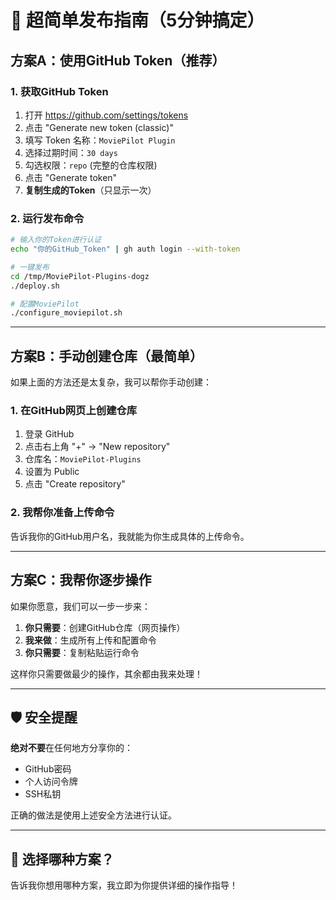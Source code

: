 # 🚀 超简单发布指南（5分钟搞定）

## 方案A：使用GitHub Token（推荐）

### 1. 获取GitHub Token
1. 打开 https://github.com/settings/tokens
2. 点击 "Generate new token (classic)"
3. 填写 Token 名称：`MoviePilot Plugin`
4. 选择过期时间：`30 days`
5. 勾选权限：`repo` (完整的仓库权限)
6. 点击 "Generate token"
7. **复制生成的Token**（只显示一次）

### 2. 运行发布命令
```bash
# 输入你的Token进行认证
echo "你的GitHub_Token" | gh auth login --with-token

# 一键发布
cd /tmp/MoviePilot-Plugins-dogz
./deploy.sh

# 配置MoviePilot
./configure_moviepilot.sh
```

---

## 方案B：手动创建仓库（最简单）

如果上面的方法还是太复杂，我可以帮你手动创建：

### 1. 在GitHub网页上创建仓库
1. 登录 GitHub
2. 点击右上角 "+" → "New repository"
3. 仓库名：`MoviePilot-Plugins`
4. 设置为 Public
5. 点击 "Create repository"

### 2. 我帮你准备上传命令
告诉我你的GitHub用户名，我就能为你生成具体的上传命令。

---

## 方案C：我帮你逐步操作

如果你愿意，我们可以一步一步来：

1. **你只需要**：创建GitHub仓库（网页操作）
2. **我来做**：生成所有上传和配置命令
3. **你只需要**：复制粘贴运行命令

这样你只需要做最少的操作，其余都由我来处理！

---

## 🛡️ 安全提醒

**绝对不要**在任何地方分享你的：
- GitHub密码
- 个人访问令牌
- SSH私钥

正确的做法是使用上述安全方法进行认证。

---

## 💭 选择哪种方案？

告诉我你想用哪种方案，我立即为你提供详细的操作指导！
